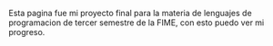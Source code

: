 Esta pagina fue mi proyecto final para la materia de lenguajes de programacion de tercer semestre de la FIME, con esto puedo ver mi progreso.
